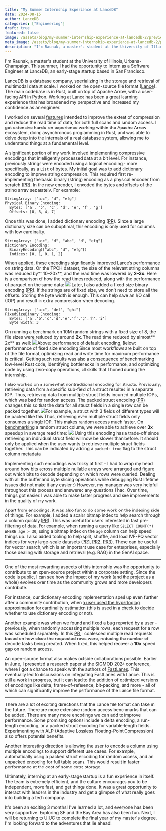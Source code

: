 ```yaml
---
title: "My Summer Internship Experience at LanceDB"
date: 2024-08-15
author: LanceDB
categories: ["Engineering"]
draft: true
featured: false
image: /assets/blog/my-summer-internship-experience-at-lancedb-2/preview-image.png
meta_image: /assets/blog/my-summer-internship-experience-at-lancedb-2/preview-image.png
description: "I'm Raunak, a master's student at the University of Illinois, Urbana-Champaign.  This summer, I had the opportunity to intern as a Software Engineer at LanceDB, an early-stage startup based in San Francisco."
---
```


I'm Raunak, a master's student at the University of Illinois, Urbana-Champaign. This summer, I had the opportunity to intern as a Software Engineer at LanceDB, an early-stage startup based in San Francisco.

LanceDB is a database company, specializing in the storage and retrieval of multimodal data at scale. I worked on the open-source file format ([Lance](https://github.com/lancedb/lance)). The main codebase is in Rust, built on top of Apache Arrow, with a user-facing API in Python. Working at Lance has been a great learning experience that has broadened my perspective and increased my confidence as an engineer.

I worked on several [features](https://github.com/lancedb/lance/commits/main/?author=raunaks13) intended to improve the extent of compression and reduce the read time of data, for both full scans and random access. I got extensive hands-on experience working within the Apache Arrow ecosystem, doing asynchronous programming in Rust, and was able to delve deep into the internals of a real database system, allowing me to understand things at a fundamental level.

A significant portion of my work involved implementing compressive encodings that intelligently processed data at a bit level. For instance, previously strings were encoded using a logical encoding - more specifically, as a `List` of bytes. My initial goal was to add dictionary encoding to improve string compression. This required first re-implementing the basic binary (string) encoding as a physical encoder from scratch ([PR](https://github.com/lancedb/lance/pull/2426)). In the new encoder, I encoded the bytes and offsets of the string array separately. For example:

    StringArray: ["abc", "d", "efg"]
    Physical Binary Encoding:
      Bytes: ['a', 'b', 'c', 'd', 'e', 'f', 'g']
      Offsets: [0, 3, 4, 7]

 Once this was done, I added dictionary encoding ([PR](https://github.com/lancedb/lance/pull/2409)). Since a large dictionary size can be suboptimal, this encoding is only used for columns with low cardinality.

    StringArray: ["abc", "d", "abc", "d", "efg"]
    Dictionary Encoding:
      BinaryEncoding(["abc", "d", "efg"])
      Indices: [0, 1, 0, 1, 2]

When applied, these encodings significantly improved Lance’s performance on string data. On the TPCH dataset, the size of the relevant string columns was reduced by** 10–20x**, and the read time was lowered by **2–3x**. Here is a comparison of how the read times reduced, along with the performance of parquet on the same data:
![](__GHOST_URL__/content/images/2024/08/Screenshot-2024-08-13-at-9.53.04-AM.png)
Later, I also added a fixed-size binary encoding ([PR](https://github.com/lancedb/lance/pull/2707)). If the strings are of fixed size, we don’t need to store all the offsets. Storing the byte width is enough. This can help save an I/O call (IOP) and result in extra compression when decoding.

    StringArray: ["abc", "def", "ghi"]
    FixedSizeBinary Encoding:
      Bytes: ['a','b','c','d','e','f','g','h','i']
      Byte width: 3

On running a benchmark on 10M random strings with a fixed size of 8, the file sizes were reduced by around **2x**. The read time reduced by almost** 2x** as well:
![](__GHOST_URL__/content/images/2024/08/Screenshot-2024-08-13-at-3.58.20-PM.png)Above: performance of default encoding, Below: performance of fixed size encoding
Since most workflows are built on top of the file format, optimizing read and write time for maximum performance is critical. Getting such results was also a consequence of benchmarking low-level Rust code, identifying bottlenecks in performance, and optimizing code by using zero-copy operations, all skills that I honed during the internship.

I also worked on a somewhat nontraditional encoding for structs. Previously, retrieving data from a specific sub-field of a struct resulted in a separate IOP. Thus, retrieving data from multiple struct fields incurred multiple IOPs, which was bad for random access. The packed struct encoding ([PR](https://github.com/lancedb/lance/pull/2593)) changes this so that the data for all struct fields in a single row can be packed together.
![](__GHOST_URL__/content/images/2024/08/Screenshot-2024-08-12-at-1.42.56-PM.png)For example, a struct with 3 fields of different types will be packed like this
Thus, retrieving even multiple struct fields only consumes a single IOP. This makes random access much faster. On [benchmarking](https://github.com/lancedb/lance/blob/main/python/python/benchmarks/test_packed_struct.py) a random struct column, we were able to achieve over **3x** speedup in average read time:
![](__GHOST_URL__/content/images/2024/08/Screenshot-2024-08-12-at-1.51.44-PM.png)
Using this encoding has a trade-off since retrieving an individual struct field will now be slower than before. It should only be applied when the user wants to retrieve multiple struct fields together. This can be indicated by adding a `packed: true` flag to the struct column metadata.

Implementing such encodings was tricky at first - I had to wrap my head around how bits across multiple nullable arrays were arranged and figure out which bits to decode depending on which rows were queried. Dealing with all the buffer and byte slicing operations while debugging Rust lifetime issues did not make it any easier :) However, my manager was very helpful throughout this process and answered any questions I had. Over time, things got easier. I was able to make faster progress and see improvements in the quality of my work.

Apart from encodings, it was also fun to do some work on the indexing side of things. For example, I added a scalar bitmap index to help search through a column quickly ([PR](https://github.com/lancedb/lance/pull/2560)). This was useful for users interested in fast pre-filtering of data. For example, when running a query like `SELECT COUNT(*) WHERE age > 30`, using a bitmap index on the `age` column can help speed things up. I also added tooling to help split, shuffle, and load IVF-PQ vector indices for very large-scale datasets ([PR1](https://github.com/lancedb/lance/pull/2657), [PR2](https://github.com/lancedb/lance/pull/2670), [PR3](https://github.com/lancedb/lance/pull/2681)). These can be useful for vector search, which is an important use case for enterprises, especially those dealing with storage and retrieval (e.g. RAG) in the GenAI space.

---

One of the most rewarding aspects of this internship was the opportunity to contribute to an open-source project within a corporate setting. Since the code is public, I can see how the impact of my work (and the project as a whole) evolves over time as the community grows and more developers contribute.

For instance, our dictionary encoding implementation sped up even further after a community contribution, when [a user used the hyperloglog approximation](https://github.com/lancedb/lance/pull/2555) for cardinality estimation (this is used in a check to decide whether to use dictionary encoding or not).

Another example was when we found and fixed a bug reported by a user - previously, when randomly accessing multiple rows, each request for a row was scheduled separately. In this [PR](https://github.com/lancedb/lance/pull/2636), I coalesced multiple read requests based on how close the requested rows were, reducing the number of decode tasks being created. When fixed, this helped recover a **10x** speed gap on random access.

An open-source format also makes outside collaborations possible. Earlier in June, I presented a research paper at the SIGMOD 2024 conference, where I got a chance to speak with the authors of [FastLanes](https://www.vldb.org/pvldb/vol16/p2132-afroozeh.pdf). This eventually led to discussions on integrating FastLanes with Lance. This is still a work in progress, but it can lead to the addition of optimized versions of encodings like delta, frame-of-reference, bit-packing, and more - all of which can significantly improve the performance of the Lance file format.

---

There are a lot of exciting directions that the Lance file format can take in the future. There are more extensive random access benchmarks that can be added. There are many more encodings we can add to improve performance. Some promising options include a delta encoding, a run-length encoding, or a packed struct encoding for variable-length fields. Experimenting with ALP (Adaptive Lossless Floating-Point Compression) also offers potential benefits.

Another interesting direction is allowing the user to encode a column using multiple encodings to support different use cases. For example, automatically using a packed struct encoding for random access, and an unpacked encoding for full table scans. This would result in faster performance at the cost of some extra storage.

Ultimately, interning at an early-stage startup is a fun experience in itself. The team is extremely efficient, and the culture encourages you to be independent, move fast, and get things done. It was a great opportunity to interact with leaders in the industry and get a glimpse of what really goes into building a tech company.

It's been an exciting 3 months! I've learned a lot, and everyone has been very supportive. Exploring SF and the Bay Area has also been fun. Next, I will be returning to UIUC to complete the final year of my master's degree. I'm looking forward to the adventures that lie ahead!
